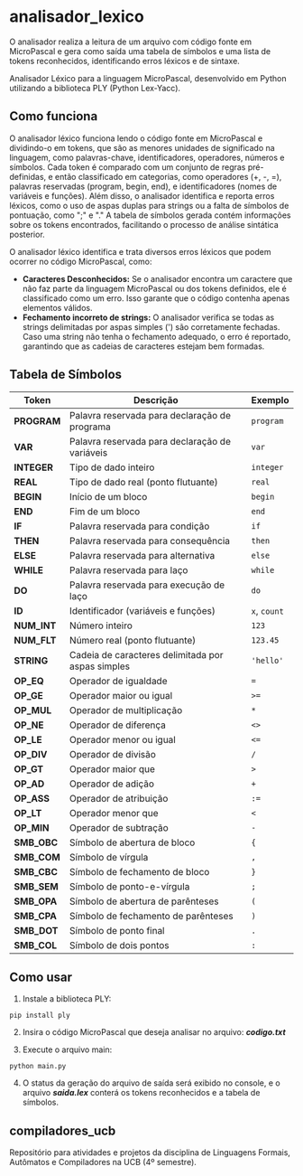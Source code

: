 # analisador_lexico
O analisador realiza a leitura de um arquivo com código fonte em MicroPascal e gera como saída uma tabela de símbolos e uma lista de tokens reconhecidos, identificando erros léxicos e de sintaxe.

Analisador Léxico para a linguagem MicroPascal, desenvolvido em Python utilizando a biblioteca PLY (Python Lex-Yacc).

## Como funciona

O analisador léxico funciona lendo o código fonte em MicroPascal e dividindo-o em tokens, que são as menores unidades de significado na linguagem, como palavras-chave, identificadores, operadores, números e símbolos. Cada token é comparado com um conjunto de regras pré-definidas, e então classificado em categorias, como operadores (+, -, =), palavras reservadas (program, begin, end), e identificadores (nomes de variáveis e funções). Além disso, o analisador identifica e reporta erros léxicos, como o uso de aspas duplas para strings ou a falta de símbolos de pontuação, como ";" e "." A tabela de símbolos gerada contém informações sobre os tokens encontrados, facilitando o processo de análise sintática posterior.

O analisador léxico identifica e trata diversos erros léxicos que podem ocorrer no código MicroPascal, como:
- **Caracteres Desconhecidos:** Se o analisador encontra um caractere que não faz parte da linguagem MicroPascal ou dos tokens definidos, ele é classificado como um erro. Isso garante que o código contenha apenas elementos válidos.
- **Fechamento incorreto de strings:** O analisador verifica se todas as strings delimitadas por aspas simples (') são corretamente fechadas. Caso uma string não tenha o fechamento adequado, o erro é reportado, garantindo que as cadeias de caracteres estejam bem formadas.


## Tabela de Símbolos

| Token        | Descrição                                      | Exemplo       |
|--------------|------------------------------------------------|---------------|
| **PROGRAM**  | Palavra reservada para declaração de programa  | `program`     |
| **VAR**      | Palavra reservada para declaração de variáveis | `var`         |
| **INTEGER**  | Tipo de dado inteiro                           | `integer`     |
| **REAL**     | Tipo de dado real (ponto flutuante)            | `real`        |
| **BEGIN**    | Início de um bloco                             | `begin`       |
| **END**      | Fim de um bloco                                | `end`         |
| **IF**       | Palavra reservada para condição                | `if`          |
| **THEN**     | Palavra reservada para consequência            | `then`        |
| **ELSE**     | Palavra reservada para alternativa             | `else`        |
| **WHILE**    | Palavra reservada para laço                    | `while`       |
| **DO**       | Palavra reservada para execução de laço        | `do`          |
| **ID**       | Identificador (variáveis e funções)            | `x`, `count`  |
| **NUM_INT**  | Número inteiro                                 | `123`         |
| **NUM_FLT**  | Número real (ponto flutuante)                  | `123.45`      |
| **STRING**   | Cadeia de caracteres delimitada por aspas simples | `'hello'`  |
| **OP_EQ**    | Operador de igualdade                          | `=`           |
| **OP_GE**    | Operador maior ou igual                        | `>=`          |
| **OP_MUL**   | Operador de multiplicação                      | `*`           |
| **OP_NE**    | Operador de diferença                          | `<>`          |
| **OP_LE**    | Operador menor ou igual                        | `<=`          |
| **OP_DIV**   | Operador de divisão                            | `/`           |
| **OP_GT**    | Operador maior que                             | `>`           |
| **OP_AD**    | Operador de adição                             | `+`           |
| **OP_ASS**   | Operador de atribuição                         | `:=`          |
| **OP_LT**    | Operador menor que                             | `<`           |
| **OP_MIN**   | Operador de subtração                          | `-`           |
| **SMB_OBC**  | Símbolo de abertura de bloco                   | `{`           |
| **SMB_COM**  | Símbolo de vírgula                             | `,`           |
| **SMB_CBC**  | Símbolo de fechamento de bloco                 | `}`           |
| **SMB_SEM**  | Símbolo de ponto-e-vírgula                     | `;`           |
| **SMB_OPA**  | Símbolo de abertura de parênteses              | `(`           |
| **SMB_CPA**  | Símbolo de fechamento de parênteses            | `)`           |
| **SMB_DOT**  | Símbolo de ponto final                         | `.`           |
| **SMB_COL**  | Símbolo de dois pontos                         | `:`           |


## Como usar
1. Instale a biblioteca PLY:
```
pip install ply
```
2. Insira o código MicroPascal que deseja analisar no arquivo: **_codigo.txt_**

3. Execute o arquivo main:
```
python main.py
```

4. O status da geração do arquivo de saída será exibido no console, e o arquivo **_saida.lex_** conterá os tokens reconhecidos e a tabela de símbolos.

## compiladores_ucb
Repositório para atividades e projetos da disciplina de Linguagens Formais, Autômatos e Compiladores na UCB (4º semestre).